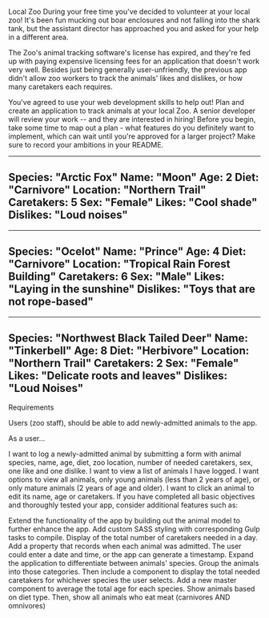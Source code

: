 Local Zoo
During your free time you've decided to volunteer at your local zoo! It's been fun mucking out boar enclosures and not falling into the shark tank, but the assistant director has approached you and asked for your help in a different area.

The Zoo's animal tracking software's license has expired, and they're fed up with paying expensive licensing fees for an application that doesn't work very well. Besides just being generally user-unfriendly, the previous app didn't allow zoo workers to track the animals' likes and dislikes, or how many caretakers each requires.

You've agreed to use your web development skills to help out! Plan and create an application to track animals at your local Zoo. A senior developer will review your work -- and they are interested in hiring! Before you begin, take some time to map out a plan - what features do you definitely want to implement, which can wait until you're approved for a larger project? Make sure to record your ambitions in your README.


---------
Species: "Arctic Fox"
Name: "Moon"
Age: 2
Diet: "Carnivore"
Location: "Northern Trail"
Caretakers: 5
Sex: "Female"
Likes: "Cool shade"
Dislikes: "Loud noises"
---------

---------
Species: "Ocelot"
Name: "Prince"
Age: 4
Diet: "Carnivore"
Location: "Tropical Rain Forest Building"
Caretakers: 6
Sex: "Male"
Likes: "Laying in the sunshine"
Dislikes: "Toys that are not rope-based"
---------

---------
Species: "Northwest Black Tailed Deer"
Name: "Tinkerbell"
Age: 8
Diet: "Herbivore"
Location: "Northern Trail"
Caretakers: 2
Sex: "Female"
Likes: "Delicate roots and leaves"
Dislikes: "Loud Noises"
---------
Requirements

Users (zoo staff), should be able to add newly-admitted animals to the app.


As a user…

I want to log a newly-admitted animal by submitting a form with animal species, name, age, diet, zoo location, number of needed caretakers, sex, one like and one dislike.
I want to view a list of animals I have logged.
I want options to view all animals, only young animals (less than 2 years of age), or only mature animals (2 years of age and older).
I want to click an animal to edit its name, age or caretakers.
If you have completed all basic objectives and thoroughly tested your app, consider additional features such as:

Extend the functionality of the app by building out the animal model to further enhance the app.
Add custom SASS styling with corresponding Gulp tasks to compile.
Display of the total number of caretakers needed in a day.
Add a property that records when each animal was admitted. The user could enter a date and time, or the app can generate a timestamp.
Expand the application to differentiate between animals' species. Group the animals into those categories. Then include a component to display the total needed caretakers for whichever species the user selects.
Add a new master component to average the total age for each species.
Show animals based on diet type. Then, show all animals who eat meat (carnivores AND omnivores)
